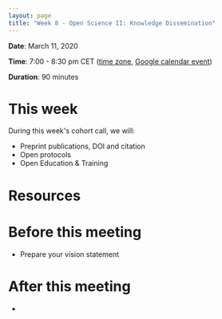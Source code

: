 ```yaml
---
layout: page
title: "Week 8 - Open Science II: Knowledge Dissemination"
---
```


**Date**: March 11, 2020

**Time**: 7:00 - 8:30 pm CET ([time zone](https://arewemeetingyet.com/Berlin/2020-03-11/19:00/OLS-1%20Cohort%20Call%20(Week%208)), [Google calendar event](https://calendar.google.com/event?action=TEMPLATE&tmeid=M3U0OGZjbGY1aTYxYW5ua3Z1YWYxbGV1cXQgbjNycWh2dWZmMDVvamtsMG9wZnN2aDQ5ZmtAZw&tmsrc=n3rqhvuff05ojkl0opfsvh49fk%40group.calendar.google.com))

**Duration**: 90 minutes

# This week

During this week's cohort call, we will:
- Preprint publications, DOI and citation
- Open protocols
- Open Education & Training

# Resources

# Before this meeting

- Prepare your vision statement

# After this meeting

- 